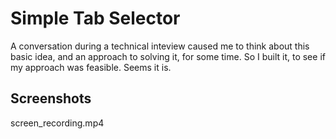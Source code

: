 # Simple Tab Selector
A conversation during a technical inteview caused me to think about this basic idea, and an approach to solving it, for some time. So I built it, to see if my approach was feasible. Seems it is.

## Screenshots

screen_recording.mp4
